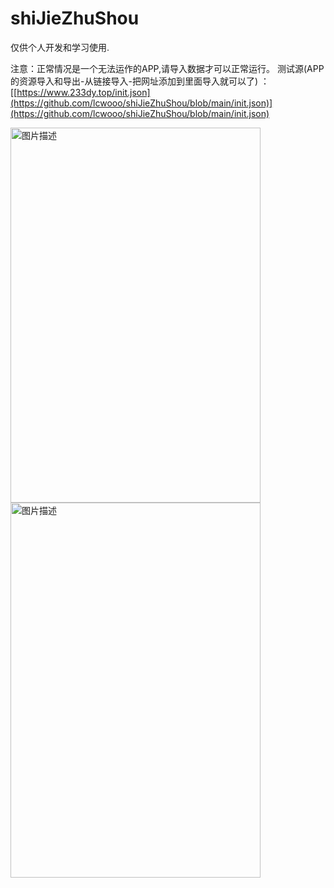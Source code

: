 # shiJieZhuShou
仅供个人开发和学习使用.

注意：正常情况是一个无法运作的APP,请导入数据才可以正常运行。
测试源(APP的资源导入和导出-从链接导入-把网址添加到里面导入就可以了)
：[[https://www.233dy.top/init.json](https://github.com/lcwooo/shiJieZhuShou/blob/main/init.json)](https://github.com/lcwooo/shiJieZhuShou/blob/main/init.json)



<img src="https://github.com/lcwooo/shiJieZhuShou/assets/16715898/41b4b4af-d9b6-4f1a-89fa-8b6384810417" alt="图片描述" width="400" height="600">

<img src="https://github-production-user-asset-6210df.s3.amazonaws.com/16715898/264326300-e9b7f875-52b3-44ab-aa34-b38364b8e5d8.jpg" alt="图片描述" width="400" height="600">

